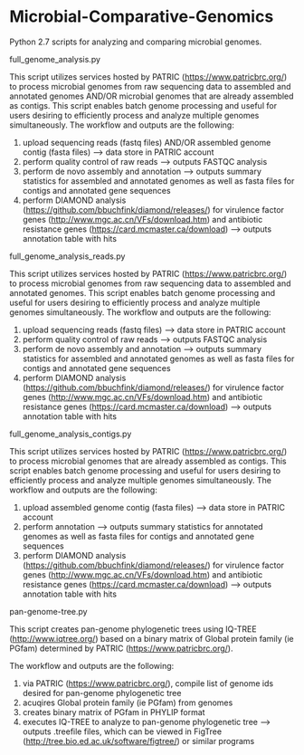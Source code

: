 # Microbial-Comparative-Genomics
Python 2.7 scripts for analyzing and comparing microbial genomes.

full_genome_analysis.py

This script utilizes services hosted by PATRIC (https://www.patricbrc.org/) to process microbial genomes from raw sequencing data to assembled and annotated genomes AND/OR microbial genomes that are already assembled as contigs.  This script enables batch genome processing and useful for users desiring to efficiently process and analyze multiple genomes simultaneously.
The workflow and outputs are the following:
1) upload sequencing reads (fastq files) AND/OR assembled genome contig (fasta files) --> data store in PATRIC account 
2) perform quality control of raw reads --> outputs FASTQC analysis
3) perform de novo assembly and annotation --> outputs summary statistics for assembled and annotated genomes as well as fasta files for contigs and annotated gene sequences
4) perform DIAMOND analysis (https://github.com/bbuchfink/diamond/releases/) for virulence factor genes (http://www.mgc.ac.cn/VFs/download.htm) and antibiotic resistance genes (https://card.mcmaster.ca/download) --> outputs annotation table with hits

full_genome_analysis_reads.py

This script utilizes services hosted by PATRIC (https://www.patricbrc.org/) to process microbial genomes from raw sequencing data to assembled and annotated genomes.  This script enables batch genome processing and useful for users desiring to efficiently process and analyze multiple genomes simultaneously.
The workflow and outputs are the following:
1) upload sequencing reads (fastq files) --> data store in PATRIC account 
2) perform quality control of raw reads --> outputs FASTQC analysis
3) perform de novo assembly and annotation --> outputs summary statistics for assembled and annotated genomes as well as fasta files for contigs and annotated gene sequences
4) perform DIAMOND analysis (https://github.com/bbuchfink/diamond/releases/) for virulence factor genes (http://www.mgc.ac.cn/VFs/download.htm) and antibiotic resistance genes (https://card.mcmaster.ca/download) --> outputs annotation table with hits

full_genome_analysis_contigs.py

This script utilizes services hosted by PATRIC (https://www.patricbrc.org/) to process microbial genomes that are already assembled as contigs.  This script enables batch genome processing and useful for users desiring to efficiently process and analyze multiple genomes simultaneously.
The workflow and outputs are the following:
1) upload assembled genome contig (fasta files) --> data store in PATRIC account 
2) perform annotation --> outputs summary statistics for annotated genomes as well as fasta files for contigs and annotated gene sequences
3) perform DIAMOND analysis (https://github.com/bbuchfink/diamond/releases/) for virulence factor genes (http://www.mgc.ac.cn/VFs/download.htm) and antibiotic resistance genes (https://card.mcmaster.ca/download) --> outputs annotation table with hits

pan-genome-tree.py

This script creates pan-genome phylogenetic trees using IQ-TREE (http://www.iqtree.org/) based on a binary matrix of Global protein family (ie PGfam) determined by PATRIC (https://www.patricbrc.org/).

The workflow and outputs are the following:
1) via PATRIC (https://www.patricbrc.org/), compile list of genome ids desired for pan-genome phylogenetic tree
2) acuqires Global protein family (ie PGfam) from genomes 
3) creates binary matrix of PGfam in PHYLIP format 
4) executes IQ-TREE to analyze to pan-genome phylogenetic tree --> outputs .treefile files, which can be viewed in FigTree (http://tree.bio.ed.ac.uk/software/figtree/) or similar programs
